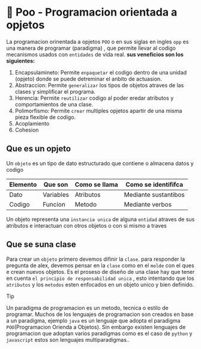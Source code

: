 # 🚌 Poo - Programacion orientada a opjetos 
La programacion orinentada a opjetos  `POO` o en sus siglas en ingles `opp` es una manera de programar (paradigma) , que permite llevar al codigo mecanismos usados con `entidades` de vida real.
**sus veneficios son los siguientes:**
1. Encapsulamineto: Permite `enpaquetar` el codigo dentro de una unidad (opjeto) donde se puede detreminar el anbito de actuasion.
2. Abstraccion: Permite `generalizar` los tipos de objetos atraves de las clases y simplificar el programa.
3. Herencia: Permite `reutilizar` codigo al poder eredar atributos y comportamientos de una clase.
4. Polimorfismo: Permite `crear` multiples opjetos apartir de una misma pieza flexible de codigo.
5. Acoplamiento
6. Cohesion
## Que es un opjeto
Un `objeto` es un tipo de dato estructurado que contiene o almacena datos y codigo

|Elemento|Que son   |Como se llama|Como se identififca |
|--------|----------|-------------|--------------------|
|Dato    |Variables |Atributos    |Mediante sustantibos|
|Codigo  |Funcion   |Metodo       |Mediante verbos     |

Un objeto representa una `instancia unica` de alguna `entidad` atraves de sus atributos e interactuan con otros objetos o con si mismo a traves

## Que se suna clase
Para crear un `objeto` primero devemos difinir la `clase`.
para responder la pregunta de alex, devemos pensar en la `clase` como en el `molde` con el ques e crean nuevos objetos.
Es el proseso de diseño de una clase hay que tener en cuenta `el principio de responsabilidad unica` , esto intentando que los `atributos` y los `metodos` esten enfocados en un objeto unico y bien definido.


>[!TIP]
> Un paradigma de programacion es un metodo, tecnica o estilo de programar. Muchos de los lenguajes de programacion son creados en base a un paradigma, ejemplo `java` es un lenguaje que adopta el paradigma `POO`(Programacion Orienda a Objetos). Sin embargo existen lenguajes de programacion que adoptan varios paradigmas como es el caso de `python` y `javascript` estos son lenguajes multiparadigmas..